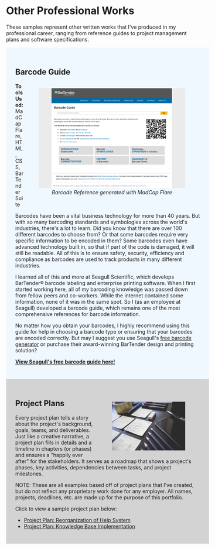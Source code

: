 # Other Professional Works

These samples represent other written works that I've produced in my professional career, ranging from reference guides to project management plans and software specifications. 

<div style="width:100%; background:aliceblue; padding:25px;">

<h2>Barcode Guide</h2>

<p>
  <figure style="float:right;">
    <img src="barcode-guide.png" width="400px" />
      <figcaption style="font-style:italic; text-align:center;">Barcode Reference generated with MadCap Flare</figcaption>
  </figure>
  <strong>Tools Used:</strong> MadCap Flare, HTML, CSS, BarTender Suite</p>

<p>Barcodes have been a vital business technology for more than 40 years. But with so many barcoding standards and symbologies across the world's industries, there's a lot to learn. Did you know that there are over 100 different barcodes to choose from? Or that some barcodes require very specific information to be encoded in them? Some barcodes even have advanced technology built in, so that if part of the code is damaged, it will still be readable. All of this is to ensure safety, security, efficiency and compliance as barcodes are used to track products in many different industries.</p>

<p>I learned all of this and more at Seagull Scientific, which develops BarTender® barcode labeling and enterprise printing software. When I first started working here, all of my barcoding knowledge was passed down from fellow peers and co-workers. While the internet contained some information, none of it was in the same spot. So I (as an employee at Seagull) developed a barcode guide, which remains one of the most comprehensive references for barcode information. </p>
  
<p>No matter how you obtain your barcodes, I highly recommend using this guide for help in choosing a barcode type or ensuring that your barcodes are encoded correctly. But may I suggest you use Seagull's <a href="https://www.seagullscientific.com/barcode-generator">free barcode generator</a> or purchase their award-winning BarTender design and printing solution? </p>
  
<p><strong><a href="https://barcodeguide.seagullscientific.com">View Seagull's free barcode guide here!</a></strong></p>

</div>

<div style="width:100%; background:lightgray; padding:25px;">

<h2>Project Plans</h2>

<p>
  <figure style="float:right; margin-top:-35px;">
    <img src="arts-build-close-up-commerce-273230.jpg" width="200px" />
  </figure>
  
Every project plan tells a story about the project's background, goals, teams, and deliverables. Just like a creative narrative, a project plan fills in details and a timeline in chapters (or phases) and ensures a "happily ever after" for the stakeholders. It serves as a roadmap that shows a project's phases, key activities, dependencies between tasks, and project milestones.</p>

<p>NOTE: These are all examples based off of project plans that I've created, but do not reflect any proprietary work done for any employer. All names, projects, deadlines, etc. are made up for the purpose of this portfolio.</p>

<p>Click to view a sample project plan below:</p>
<ul>
  <li><a href="toc.html">Project Plan: Reorganization of Help System</a></li>
  <li><a href="kb.html">Project Plan: Knowledge Base Implementation</a></li>
</ul>

</div>
